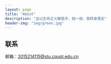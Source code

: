 ```yaml
---
layout: page
title: "About"
description: "且以生命之火暖我手，她一熄，我转身便走"
header-img: "img/green.jpg"
---
```




## 联系

邮箱：2015214115@stu.cqupt.edu.cn


